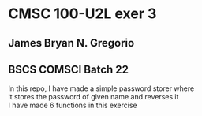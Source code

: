 # CMSC 100-U2L exer 3
## James Bryan N. Gregorio<br />
## BSCS COMSCI Batch 22<br />


In this repo, I have made a simple password storer where <br />
it stores the password of given name and reverses it<br />
I have made 6 functions in this exercise<br />